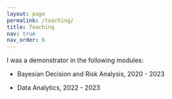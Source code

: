 ```yaml
---
layout: page
permalink: /teaching/
title: Teaching
nav: true
nav_order: 6
---
```

I was a demonstrator in the following modules:

- Bayesian Decision and Risk Analysis, 2020 - 2023

- Data Analytics, 2022 - 2023
